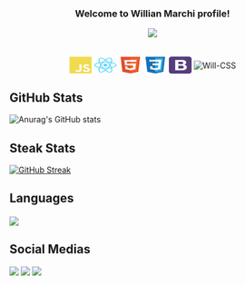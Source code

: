 <h3 align="center">
  Welcome to Willian Marchi profile!
</h3>
<p align="center">
  <a href="https://github.com/willmarchi01/readme-typing-svg"><img src="https://readme-typing-svg.herokuapp.com?color=31ABE1&center=true&vCenter=true&lines=Front-End+Web+Developer;Passionate+about+programming."></a>
</p>
<div style="display: inline_block" align="center"><br>
  <img align="center" alt="Will-Js" height="30" width="40" src="https://raw.githubusercontent.com/devicons/devicon/master/icons/javascript/javascript-plain.svg">
  <img align="center" alt="Will-React" height="30" width="40" src="https://raw.githubusercontent.com/devicons/devicon/master/icons/react/react-original.svg">
  <img align="center" alt="Will-HTML" height="30" width="40" src="https://raw.githubusercontent.com/devicons/devicon/master/icons/html5/html5-original.svg">
  <img align="center" alt="Will-CSS" height="30" width="40" src="https://raw.githubusercontent.com/devicons/devicon/master/icons/css3/css3-original.svg">
  <img align="center" alt="Will-CSS" height="30" width="40" src="https://raw.githubusercontent.com/willmarchi01/willmarchi01/04bc6b2daae1234d7215a2af071980a59384cebe/bootstrap-seeklogo.com.svg">
  <img align="center" alt="Will-CSS" height="30" width="40" src="https://upload.wikimedia.org/wikipedia/commons/9/96/Sass_Logo_Color.svg">
</div>

## GitHub Stats
![Anurag's GitHub stats](https://github-readme-stats.vercel.app/api?username=willmarchi01&show_icons=true&theme=tokyonight)

## Steak Stats 
  [![GitHub Streak](http://github-readme-streak-stats.herokuapp.com?user=willmarchi01&theme=react&hide_border=true)](https://git.io/streak-stats)

## Languages
<a href="https://github.com/anuraghazra/github-readme-stats">
  <!-- Change the `github-readme-stats.anuraghazra1.vercel.app` to `github-readme-stats.vercel.app`  -->
  <img align="center" src="https://github-readme-stats.vercel.app/api/top-langs/?username=willmarchi01&layout=compact&theme=material-palenight" />
</a>

## Social Medias
<div> 
  <a href="https://instagram.com/_willmarchi" target="_blank"><img src="https://img.shields.io/badge/-Instagram-%23E4405F?style=for-the-badge&logo=instagram&logoColor=white" target="_blank"></a>
  <a href = "mailto:willian.m.marchi@gmail.com"><img src="https://img.shields.io/badge/-Gmail-%23333?style=for-the-badge&logo=gmail&logoColor=white" target="_blank"></a>
  <a href="https://www.linkedin.com/in/willianmarchi01/" target="_blank"><img src="https://img.shields.io/badge/-LinkedIn-%230077B5?style=for-the-badge&logo=linkedin&logoColor=white" target="_blank"></a>  
</div>
